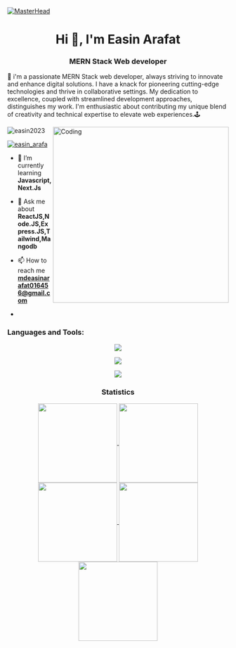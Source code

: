 <a href="https://www.linkedin.com/in/easinarafatwebdev/" target="_blank">
    <img src="https://i.ibb.co/6NGq3fY/68747470733a2f2f7172616e676572732e636f6d2f77702d636f6e74656e742f75706c6f6164732f323032312f30392f4261.png" alt="MasterHead">
</a>
<h1 align="center">Hi 👋, I'm Easin Arafat</h1>
<h3 align="center">MERN Stack Web developer</h3>
<p>
   
🚀 i'm a passionate MERN Stack web developer, always striving to innovate and enhance digital solutions. I have a knack for pioneering cutting-edge technologies and thrive in collaborative settings. My dedication to excellence, coupled with streamlined development approaches, distinguishes my work. I'm enthusiastic about contributing my unique blend of creativity and technical expertise to elevate web experiences.🕹️
</p>
<img align="right" alt="Coding" width="400" src="https://user-images.githubusercontent.com/74038190/212749447-bfb7e725-6987-49d9-ae85-2015e3e7cc41.gif">

<p align="left"> <img src="https://komarev.com/ghpvc/?username=easin2023&label=Profile%20views&color=0e75b6&style=flat" alt="easin2023" /> </p>

<p align="left"> <a href="https://twitter.com/easin_arafa" target="blank"><img src="https://img.shields.io/twitter/follow/easin_arafa?logo=twitter&style=for-the-badge" alt="easin_arafa" /></a> </p>

- 🌱 I’m currently learning **Javascript, Next.Js**

- 💬 Ask me about **ReactJS,Node.JS,Express.JS,Tailwind,Mangodb**

- 📫 How to reach me **mdeasinarafat016456@gmail.com**
- 
<h3 align="left">Languages and Tools:</h3>
<div align="center">


<div align="center">
<p align="center"> 
  <a href="https://skillicons.dev">
    <img src="https://skillicons.dev/icons?i=react,nodejs,express,html,css,js" />
  </a>
</p>
<p align="center"> 
  <a href="https://skillicons.dev">
    <img src="https://skillicons.dev/icons?i=tailwind,mongodb," />
  </a>
</p>

  

<img src="https://user-images.githubusercontent.com/73097560/115834477-dbab4500-a447-11eb-908a-139a6edaec5c.gif"><h3 align="center">Statistics</h3>
<div align="center">
<a href="https://github.com/easin2023">
<img align="center" src="http://github-profile-summary-cards.vercel.app/api/cards/stats?username=easin2023&theme=2077" height="180em" />
<img align="center" src="http://github-profile-summary-cards.vercel.app/api/cards/most-commit-language?username=easin2023&theme=2077" height="180em" />
<img align="center" src="http://github-profile-summary-cards.vercel.app/api/cards/repos-per-language?username=easin2023&theme=2077" height="180em" />
<img align="center" src="http://github-profile-summary-cards.vercel.app/api/cards/productive-time?username=easin2023&theme=2077" height="180em" />
<img align="center" src="http://github-profile-summary-cards.vercel.app/api/cards/profile-details?username=easin2023&theme=2077" height="180em" />
</div>


